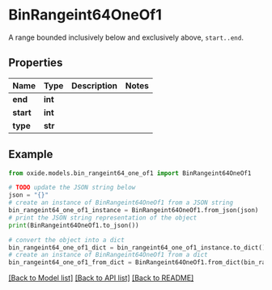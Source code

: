 # BinRangeint64OneOf1

A range bounded inclusively below and exclusively above, `start..end`.

## Properties

Name | Type | Description | Notes
------------ | ------------- | ------------- | -------------
**end** | **int** |  | 
**start** | **int** |  | 
**type** | **str** |  | 

## Example

```python
from oxide.models.bin_rangeint64_one_of1 import BinRangeint64OneOf1

# TODO update the JSON string below
json = "{}"
# create an instance of BinRangeint64OneOf1 from a JSON string
bin_rangeint64_one_of1_instance = BinRangeint64OneOf1.from_json(json)
# print the JSON string representation of the object
print(BinRangeint64OneOf1.to_json())

# convert the object into a dict
bin_rangeint64_one_of1_dict = bin_rangeint64_one_of1_instance.to_dict()
# create an instance of BinRangeint64OneOf1 from a dict
bin_rangeint64_one_of1_from_dict = BinRangeint64OneOf1.from_dict(bin_rangeint64_one_of1_dict)
```
[[Back to Model list]](../README.md#documentation-for-models) [[Back to API list]](../README.md#documentation-for-api-endpoints) [[Back to README]](../README.md)


